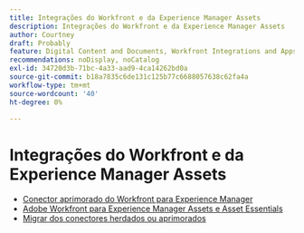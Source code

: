 ```yaml
---
title: Integrações do Workfront e da Experience Manager Assets
description: Integrações do Workfront e da Experience Manager Assets
author: Courtney
draft: Probably
feature: Digital Content and Documents, Workfront Integrations and Apps
recommendations: noDisplay, noCatalog
exl-id: 34720d3b-71bc-4a33-aad9-4ca14262bd0a
source-git-commit: b18a7835c6de131c125b77c6688057638c62fa4a
workflow-type: tm+mt
source-wordcount: '40'
ht-degree: 0%

---
```


# Integrações do Workfront e da Experience Manager Assets

* [Conector aprimorado do Workfront para Experience Manager](../../documents/workfront-and-experience-manager-integrations/workfront-for-experience-manager-enhanced-connector/workfront-for-aem-enhanced-connector.md)
* [Adobe Workfront para Experience Manager Assets e Asset Essentials](../../documents/adobe-workfront-for-experience-manager-assets-essentials/workfront-for-aem-asset-essentials.md)
* [Migrar dos conectores herdados ou aprimorados](/help/quicksilver/documents/workfront-and-experience-manager-integrations/legacy-enhanced-connector-migration/migrate-to-workfont-integration.md)
